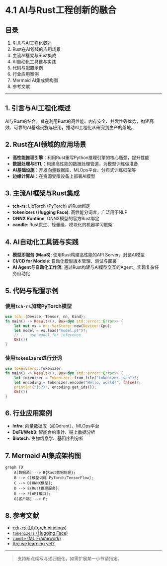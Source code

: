 # 4.1 AI与Rust工程创新的融合

## 目录

1. 引言与AI工程化概述
2. Rust在AI领域的应用场景
3. 主流AI框架与Rust集成
4. AI自动化工具链与实践
5. 代码与配置示例
6. 行业应用案例
7. Mermaid AI集成架构图
8. 参考文献

---

## 1. 引言与AI工程化概述

AI与Rust的结合，旨在利用Rust的高性能、内存安全、并发性等优势，构建高效、可靠的AI基础设施与应用，推动AI工程化从研究到生产的落地。

## 2. Rust在AI领域的应用场景

- **高性能推理引擎**：利用Rust重写Python推理引擎的核心瓶颈，提升性能
- **数据处理与ETL**：构建高性能的数据处理管道，为模型训练做准备
- **AI基础设施**：开发向量数据库、MLOps平台、分布式训练框架等
- **边缘计算AI**：在资源受限设备上部署AI模型

## 3. 主流AI框架与Rust集成

- **tch-rs**: LibTorch (PyTorch) 的Rust绑定
- **tokenizers (Hugging Face)**: 高性能分词库，广泛用于NLP
- **ONNX Runtime**: ONNX模型的官方Rust绑定
- **candle**: Rust原生、轻量级、模块化的机器学习框架

## 4. AI自动化工具链与实践

- **模型即服务 (MaaS)**: 使用Rust构建高性能的API Server，封装AI模型
- **CI/CD for Models**: 自动化模型版本管理、测试与部署
- **AI Agent与自动化工作流**: 通过Rust构建与AI模型交互的Agent，实现复杂任务自动化

## 5. 代码与配置示例

### 使用`tch-rs`加载PyTorch模型

```rust
use tch::{Device, Tensor, nn, Kind};
fn main() -> Result<(), Box<dyn std::error::Error>> {
    let mut vs = nn::VarStore::new(Device::Cpu);
    let model = vs.load("model.pt")?;
    // ... use model for inference
    Ok(())
}
```

### 使用`tokenizers`进行分词

```rust
use tokenizers::Tokenizer;
fn main() -> Result<(), Box<dyn std::error::Error>> {
    let tokenizer = Tokenizer::from_file("tokenizer.json")?;
    let encoding = tokenizer.encode("Hello, world!", false)?;
    println!("{:?}", encoding.get_ids());
    Ok(())
}
```

## 6. 行业应用案例

- **Infra**: 向量数据库（如Qdrant）、MLOps平台
- **DeFi/Web3**: 智能合约审计、链上数据分析
- **Biotech**: 生物信息学、基因序列分析

## 7. Mermaid AI集成架构图

```mermaid
graph TD
    A[数据源] --> B{Rust数据处理};
    B --> C[模型训练 PyTorch/TensorFlow];
    C --> D[ONNX模型];
    D --> E{Rust推理服务};
    E --> F[API接口];
    G[客户端] --> F;
```

## 8. 参考文献

- [`tch-rs` (LibTorch bindings)](https://github.com/LaurentMazare/tch-rs)
- [`tokenizers` (Hugging Face)](https://github.com/huggingface/tokenizers)
- [`candle` (ML Framework)](https://github.com/huggingface/candle)
- [Are we learning yet?](https://www.arewelearningyet.com/)

---
> 支持断点续写与递归细化，如需扩展某一小节请指定。
